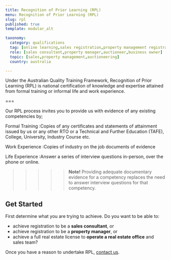 ```yaml
---
title: Recognition of Prior Learning (RPL)
menu: Recognition of Prior Learning (RPL)
slug: rpl
published: true
template: modular_alt

taxonomy:
  category: qualifications
  tag: [online learning,sales registration,property management registration,auctioneering,real estate licence]
  role: [sales consultant,property manager,auctioneer,business owner]
  topic: [sales,property management,auctioneering]
  country: australia

---
```


Under the Australian Quality Training Framework, Recognition of Prior Learning (RPL) is national certification of knowledge and expertise attained from formal training or informal life and work experience.

<!--[Download RPL Guide and Application Form](rpl-application-form_v2016-06-20.pdf){.button}-->

===

Our RPL process invites you to provide us with evidence of any existing competencies by;

Formal Training
:Copies of any certificates and statements of attainment issued by us or any other RTO or a Technical and Further Education (TAFE), College, University, Industry Course etc.

Work Experience
:Copies of industry on the job documents of evidence

Life Experience
:Answer a series of interview questions in-person, over the phone or online.

>>>>>**Note!** Providing adequate documentary evidence for a competency replaces the need to answer interview questions for that competency.

## Get Started
First determine what you are trying to achieve. Do you want to be able to:
* achieve registration to be a **sales consultant**, or
* achieve registration to be a **property manager**, or
* achieve a full real estate license to **operate a real estate office** and sales team?

Once you have a reason to undertake RPL, [contact us](/about/contact-us).
